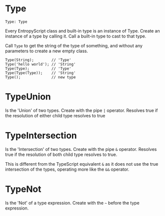 # Type
```
Type: Type
```

Every EntropyScript class and built-in type is an instance of Type.
Create an instance of a type by calling it.
Call a built-in type to cast to that type.

Call `Type` to get the string of the type of something, and without any parameters to create a new empty class.
```
Type(String);        // 'Type'
Type('hello world'); // 'String'
Type(Type);          // 'Type'
Type(Type(Type));    // 'String'
Type();              // new type
```

# TypeUnion

Is the 'Union' of two types.
Create with the pipe `|` operator.
Resolves true if the resolution of either child type resolves to true


# TypeIntersection

Is the 'Intersection' of two types.
Create with the pipe `&` operator.
Resolves true if the resolution of both child type resolves to true.

This is different from the TypeScript equivalent `&` as it
does not use the true intersection of the types, operating more like the `&&` operator.


# TypeNot

Is the 'Not' of a type expression.
Create with the `~` before the type expression.